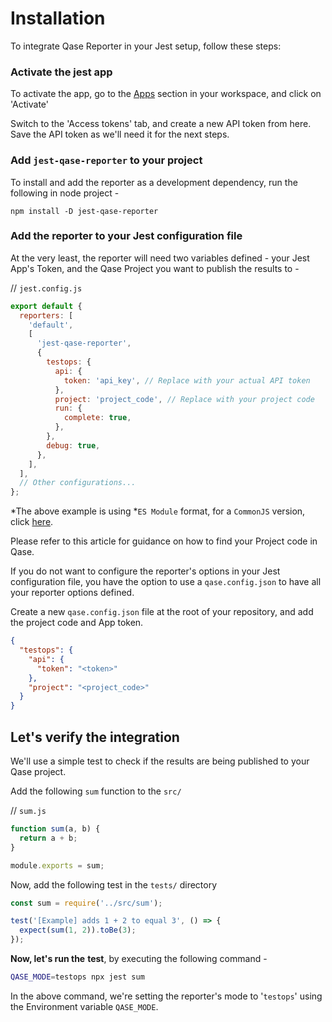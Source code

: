 # Installation

To integrate Qase Reporter in your Jest setup, follow these steps:

### Activate the jest app

To activate the app, go to the [Apps](https://app.qase.io/apps?app=jest-reporter) section in your workspace, and click on 'Activate'

Switch to the 'Access tokens' tab, and create a new API token from here. Save the API token as we'll need it for the next steps.

### Add `jest-qase-reporter` to your project

To install and add the reporter as a development dependency, run the following in node project -

```
npm install -D jest-qase-reporter
```

### Add the reporter to your Jest configuration file

At the very least, the reporter will need two variables defined - your Jest App's Token, and the Qase Project you want to publish the results to -

// `jest.config.js`

```javascript
export default {
  reporters: [
    'default',
    [
      'jest-qase-reporter',
      {
        testops: {
          api: {
            token: 'api_key', // Replace with your actual API token
          },
          project: 'project_code', // Replace with your project code
          run: {
            complete: true,
          },
        },
        debug: true,
      },
    ],
  ],
  // Other configurations...
};
```

*The above example is using *`ES Module` format, for a `CommonJS` version, click [here](https://rentry.co/2hw84pdn).


Please refer to this article for guidance on how to find your Project code in Qase.

If you do not want to configure the reporter's options in your Jest configuration file, you have the option to use a `qase.config.json` to have all your reporter options defined.

Create a new `qase.config.json` file at the root of your repository, and add the project code and App token.

```json
{
  "testops": {
    "api": {
      "token": "<token>"
    },
    "project": "<project_code>"
  }
}
```

## Let's verify the integration

We'll use a simple test to check if the results are being published to your Qase project.

Add the following `sum` function to the `src/`

// `sum.js`

```javascript
function sum(a, b) {
  return a + b;
}

module.exports = sum;
```

Now, add the following test in the `tests/` directory

```javascript
const sum = require('../src/sum');

test('[Example] adds 1 + 2 to equal 3', () => {
  expect(sum(1, 2)).toBe(3);
});
```

**Now, let's run the** **test**, by executing the following command -

``` sh
QASE_MODE=testops npx jest sum
```

In the above command, we're setting the reporter's mode to '`testops`' using the Environment variable `QASE_MODE`.
